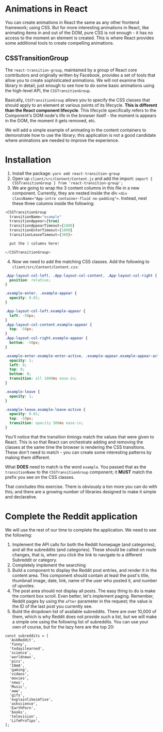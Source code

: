 # Animations in React

You can create animations in React the same as any other frontend framework; using CSS. But for more interesting animations in React, like animating items in and out of the DOM, pure CSS is not enough - it has no access to the moment an element is created. This is where React provides some additional tools to create compelling animations.

## CSSTransitionGroup
The `react-transition-group`, maintained by a group of React core contributors and originally written by Facebook, provides a set of tools that allow you to create sophisticated animations. We will not examine this library in detail; just enough to see how to do some basic animations using the high-level API, the `CSSTransitionGroup`.

Basically, `CSSTransitionGroup` allows you to specify the CSS classes that should apply to an element at various points of its lifecycle. **This is different than the React component lifecycle**. This lifecycle specifically refers to the Component's DOM node's life in the browser itself - the moment is appears in the DOM, the moment it gets removed, etc.

We will add a simple example of animating in the content containers to demonstrate how to use the library; this application is not a good candidate where animations are needed to improve the experience.

# Installation
1. Install the package: `yarn add react-transition-group`
2. Open up `client/src/Content/Content.js` and add the import: `import { CSSTransitionGroup } from 'react-transition-group';`
3. We are going to wrap the 3 content columns in this file in a new component. Currently, they are nested inside the div `<div className="App-intro container-fluid no-padding">`. Instead, nest these three columns inside the following:

```js
<CSSTransitionGroup
  transitionName="example"
  transitionAppear={true}
  transitionAppearTimeout={1000}
  transitionEnterTimeout={1000}
  transitionLeaveTimeout={300}>

  put the 3 columns here!

</CSSTransitionGroup>
```
4. Now we need to add the matching CSS classes. Add the following to `client/src/Content/Content.css`:

```css
.App-layout-col-left, .App-layout-col-content, .App-layout-col-right {
  position: relative;
}

.example-enter, .example-appear {
  opacity: 0.01;
}

.App-layout-col-left.example-appear {
  left: -50px;
}
.App-layout-col-content.example-appear {
  top: -50px;
}
.App-layout-col-right.example-appear {
  bottom: -50px;
}

.example-enter.example-enter-active, .example-appear.example-appear-active {
  opacity: 1;
  left: 0;
  top: 0;
  bottom: 0;
  transition: all 1000ms ease-in;
}

.example-leave {
  opacity: 1;
}

.example-leave.example-leave-active {
  opacity: 0.01;
  top: -50px;
  transition: opacity 300ms ease-in;
}
```

You'll notice that the transition timings match the values that were given to React. This is so that React can orchestrate adding and removing the classes at the same time the browser is rendering the CSS transitions. These don't need to match - you can create some interesting patterns by making them different.

What **DOES** need to match is the word `example`. You passed that as the `transitionName` to the `CSSTransitionGroup` component; it **MUST** match the prefix you see on the CSS classes.

That concludes this exercise. There is obviously a ton more you can do with this; and there are a growing number of libraries designed to make it simple and declarative.

# Complete the Reddit application
We will use the rest of our time to complete the application. We need to see the following:
1. Implement the API calls for both the Reddit homepage (and categories), and all the subreddits (and categories). These should be called on route changes, that is, when you click the link to navigate to a different Subreddit or category.
2. Completely implement the searching
3. Build a component to display the Reddit post entries, and render it in the content area. This component should contain at least the post's title, thumbnail image, date, link, name of the user who posted it, and number of upvotes.
4. The post area should not display all posts. The easy thing to do is make the content box scroll. Even better, let's implement paging. Remember, Reddit pages by using the `after` parameter in the request; the value is the ID of the last post you currently see.
5. Build the dropdown list of available subreddits. There are over 10,000 of them, which is why Reddit does not provide such a list, but we will make a simple one using the following list of subreddits. You can use your own of course, but for the lazy here are the top 20:

```
const subreddits = [
  'AskReddit',
  'funny',
  'todayilearned',
  'science',
  'worldnews',
  'pics',
  'IAmA',
  'gaming',
  'videos',
  'movies',
  'news',
  'Music',
  'aww',
  'gifs',
  'explainlikeimfive',
  'askscience',
  'EarthPorn',
  'books',
  'television',
  'LifeProTips',
];
```